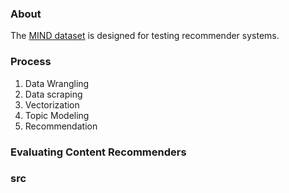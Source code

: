 ### About
The [MIND dataset](https://msnews.github.io/#about-mind) is designed for testing recommender systems.

### Process
1. Data Wrangling
2. Data scraping
3. Vectorization
4. Topic Modeling
5. Recommendation

### Evaluating Content Recommenders

### src
